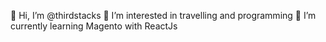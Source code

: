 👋 Hi, I’m @thirdstacks
👀 I’m interested in travelling and programming
🌱 I’m currently learning Magento with ReactJs

<!---
thirdstacks/thirdstacks is a ✨ special ✨ repository because its `README.md` (this file) appears on your GitHub profile.
You can click the Preview link to take a look at your changes.
--->

